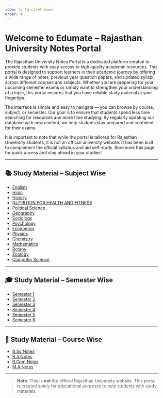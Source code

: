 ```yaml
---
icon: fa fa-caret-down
order: 4
---
```

# Welcome to Edumate – Rajasthan University Notes Portal

The Rajasthan University Notes Portal is a dedicated platform created to provide students with easy access to high-quality academic resources. This portal is designed to support learners in their academic journey by offering a wide range of notes, previous year question papers, and updated syllabi across different courses and subjects. Whether you are preparing for your upcoming semester exams or simply want to strengthen your understanding of a topic, this portal ensures that you have reliable study material at your fingertips.

The interface is simple and easy to navigate — you can browse by course, subject, or semester. Our goal is to ensure that students spend less time searching for resources and more time studying. By regularly updating our database with new content, we help students stay prepared and confident for their exams.

It is important to note that while the portal is tailored for Rajasthan University students, it is not an official university website. It has been built to complement the official syllabus and aid self-study. Bookmark this page for quick access and stay ahead in your studies!

---

## 📚 Study Material – Subject Wise
- [English](https://uor.edumate.life/subjects/english)
- [Hindi](https://uor.edumate.life/subjects/hindi)
- [History](https://uor.edumate.life/subjects/history)
- [NUTRITION FOR HEALTH AND FITNESS](https://uor.edumate.life/subjects/NUTRITION-FOR-HEALTH-AND-FITNESS)
- [Political Science](https://uor.edumate.life/subjects/political-science)
- [Geography](https://uor.edumate.life/subjects/geography)
- [Sociology](https://uor.edumate.life/subjects/sociology)
- [Psychology](https://uor.edumate.life/subjects/psychology)
- [Economics](https://uor.edumate.life/subjects/economics)
- [Physics](https://uor.edumate.life/subjects/physics)
- [Chemistry](https://uor.edumate.life/subjects/chemistry)
- [Mathematics](https://uor.edumate.life/subjects/mathematics)
- [Botany](https://uor.edumate.life/subjects/botany)
- [Zoology](https://uor.edumate.life/subjects/zoology)
- [Computer Science](https://uor.edumate.life/subjects/computer-science)

---

## 🎓 Study Material – Semester Wise
- [Semester 1](https://uor.edumate.life/semesters/semester-1)
- [Semester 2](https://uor.edumate.life/semesters/semester-2)
- [Semester 3](https://uor.edumate.life/semesters/semester-3)
- [Semester 4](https://uor.edumate.life/semesters/semester-4)
- [Semester 5](https://uor.edumate.life/semesters/semester-5)
- [Semester 6](https://uor.edumate.life/semesters/semester-6)

---

## 📖 Study Material – Course Wise
- [B.Sc Notes](https://uor.edumate.life/courses/BSC)
- [B.A Notes](https://uor.edumate.life/courses/BA)
- [B.Com Notes](https://uor.edumate.life/courses/BCOM)
- [M.A Notes](https://uor.edumate.life/courses/MA)

---

> **Note:** This is **not** the official Rajasthan University website. This portal is created solely for educational purposes to help students with study materials.
